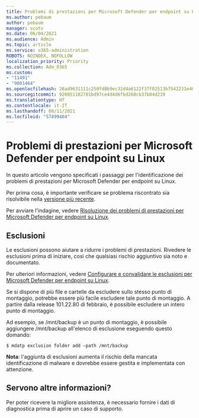 ```yaml
---
title: Problemi di prestazioni per Microsoft Defender per endpoint su Linux
ms.author: pebaum
author: pebaum
manager: scotv
ms.date: 06/04/2021
ms.audience: Admin
ms.topic: article
ms.service: o365-administration
ROBOTS: NOINDEX, NOFOLLOW
localization_priority: Priority
ms.collection: Adm_O365
ms.custom:
- "11491"
- "9001464"
ms.openlocfilehash: 26ad9631111c250fd8b9ec32d4a6122f37f82513b7542231e402317aea4949dd
ms.sourcegitcommit: 920051182781bd97ce4d4d6fbd268cb37b84d239
ms.translationtype: HT
ms.contentlocale: it-IT
ms.lasthandoff: 08/11/2021
ms.locfileid: "57899404"
---
```

# <a name="performance-issues-for-microsoft-defender-for-endpoint-on-linux"></a>Problemi di prestazioni per Microsoft Defender per endpoint su Linux

In questo articolo vengono specificati i passaggi per l'identificazione dei problemi di prestazioni per Microsoft Defender per endpoint su Linux.

Per prima cosa, è importante verificare se problema riscontrato sia risolvibile nella [versione più recente](https://docs.microsoft.com/microsoft-365/security/defender-endpoint/linux-whatsnew). 

Per avviare l'indagine, vedere [Risoluzione dei problemi di prestazioni per Microsoft Defender per endpoint su Linux](https://docs.microsoft.com/microsoft-365/security/defender-endpoint/linux-support-perf).

## <a name="exclusions"></a>Esclusioni

Le esclusioni possono aiutare a ridurre i problemi di prestazioni. Rivedere le esclusioni prima di iniziare, così che qualsiasi rischio aggiuntivo sia noto e documentato.

Per ulteriori informazioni, vedere [Configurare e convalidare le esclusioni per Microsoft Defender per endpoint su Linux](https://docs.microsoft.com/microsoft-365/security/defender-endpoint/linux-exclusions).

Se si dispone di più file e cartelle da escludere sullo stesso punto di montaggio, potrebbe essere più facile escludere tale punto di montaggio. A partire dalla release 101.22.80 di febbraio, è possibile escludere un intero punto di montaggio.

Ad esempio, se /mnt/backup è un punto di montaggio, è possibile aggiungere /mnt/backup all'elenco di esclusione eseguendo questo domando:

`$ mdatp exclusion folder add –path /mnt/backup`

**Nota**: l'aggiunta di esclusioni aumenta il rischio della mancata identificazione di malware e dovrebbe essere gestita e implementata con attenzione.

## <a name="need-help"></a>Servono altre informazioni?

Per poter ricevere la migliore assistenza, è necessario fornire i dati di diagnostica prima di aprire un caso di supporto.
